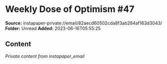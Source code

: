 # Weekly Dose of Optimism #47

**Source:** instapaper-private://email/82aecd60502cda8f3ab284af163d3043/
**Folder:** Unread
**Added:** 2023-06-16T05:55:25




## Content
*Private content from instapaper_email*
